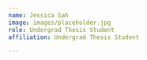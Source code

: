 ```yaml
---
name: Jessica Sah
image: images/placeholder.jpg
role: Undergrad Thesis Student
affiliation: Undergrad Thesis Student

---
```

